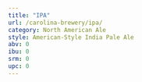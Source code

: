 ```yaml
---
title: "IPA"
url: /carolina-brewery/ipa/
category: North American Ale
style: American-Style India Pale Ale
abv: 0
ibu: 0
srm: 0
upc: 0
---
```



